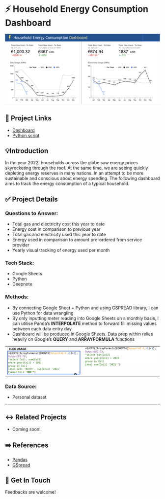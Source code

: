 # ⚡️ Household Energy Consumption Dashboard

![Dashboard](https://github.com/alfie-danish/household-energy-consumption-dashboard/blob/main/images/energy-consumption-dashboard.png)

## 🔗 Project Links

- [Dashboard](https://docs.google.com/spreadsheets/d/1uOJTNK9xCz9ggfGibY_PYZQd-uMrx7ju8oLQWO0zcXE/edit?usp=sharing)
- [Python script](https://github.com/alfie-danish/household-energy-consumption-dashboard/blob/d3afc1eef78dbcef8393c02ea61461a34c068014/python_data_cleaning(energy_consumption).ipynb)

## 💡Introduction

In the year 2022, households across the globe saw energy prices skyrocketing through the roof. At the same time, we are seeing quickly depleting energy reserves in many nations. In an attempt to be more sustainable and conscious about energy spending. The following dashboard aims to track the energy consumption of a typical household. 

## ✅ Project Details

### Questions to Answer:

- Total gas and electricity cost this year to date
- Energy cost in comparison to previous year
- Total gas and electricity used this year to date
- Energy used in comparison to amount pre-ordered from service provider
- Yearly visual tracking of energy used per month

### Tech Stack:

- Google Sheets
- Python
- Deepnote

### **Methods:**

- By connecting Google Sheet + Python and using GSPREAD library, I can use Python for data wrangling
- By only inputting meter reading into Google Sheets on a monthly basis, I can utilise Panda’s **INTERPOLATE** method to forward fill missing values between each data entry day
- Dashboard will be produced in Google Sheets. Data prep within relies heavily on Google’s **QUERY** and **ARRAYFORMULA** functions
<table><tr><td valign="top" width="50%">
<img src="https://github.com/alfie-danish/household-energy-consumption-dashboard/blob/main/images/query1.png" align="center" style="width: 100%" />

</td><td valign="top" width="50%">

<div align="center">
<img src="https://github.com/alfie-danish/household-energy-consumption-dashboard/blob/main/images/query2.png" align="center" style="width: 100%" />
</div>  

</td></tr></table>  

### Data Source:

- Personal dataset

---

## ↔️ Related Projects

- Coming soon!

## ➡️ References

- [Pandas](https://pandas.pydata.org/)
- [GSpread](https://docs.gspread.org/en/v5.7.0/)

## 🤝 Get In Touch

Feedbacks are welcome!
